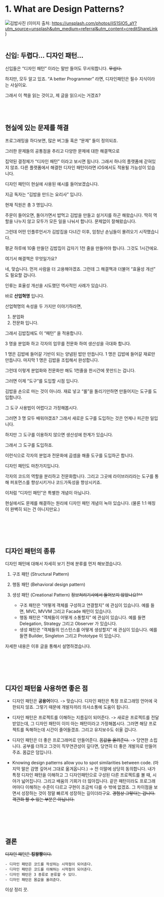 
# 1. What are Design Patterns?
![김밥사진](https://user-images.githubusercontent.com/65879950/129715772-6f94db32-308b-47bb-9569-daa5d87759f6.jpg)
(이미지 출처: https://unsplash.com/photos/iIS1SIO5_aY?utm_source=unsplash&utm_medium=referral&utm_content=creditShareLink)
<br/><br/>
## 신입: 두렵다… 디자인 패턴…


신입들은 “디자인 패턴” 이라는 말만 들어도 무서워합니다.
~~무섭다.~~

하지만, 모두 알고 있죠. “A better Programmer” 라면, 
디자인패턴은 필수 지식이라는 사실이요.

그래서 이 책을 읽는 것이고, 제 글을 읽으시는 거겠죠?
<br/><br/>
<br/><br/>
## 현실에 있는 문제를 해결


프로그래밍을 하다보면, 많은 버그들 혹은 “문제” 들이 정의되죠.

그러한 문제들의 공통점을 추리고 다양한 문제에 대한 해결책으로 

집약된 결정체가 “디자인 패턴” 이라고 보시면 됩니다. 그래서 하나의 플랫폼에 갇혀있지 않죠.
다른 플랫폼에서 해결한 디자인 패턴이라면 iOS에서도 적용될 가능성이 있습니다.

디자인 패턴이 현실에 사용된 예시를 들어보겠습니다.

지금 독자는 “김밥을 만드는 요리사” 입니다.

현재 직원은 총 3 명입니다.

주문이 들어오면, 돌아가면서 밥먹고 김밥을 만들고 설거지를 하곤 해왔습니다.
딱히 역할을 나누지 않고 모두가 모든 일을 나눠서 합니다. 문제없이 잘해왔습니다.

그런데 어떤 인플루언서가 김밥집을 다녀간 이후, 엄청난 손님들이 몰려오기 시작했습니다.

평균 하루에 10줄 만들던 김밥집이 갑자기 1천 줄을 만들어야 합니다. 그것도 1시간에요.

여기서 해결책은 무엇일가요? 

네, 맞습니다. 먼저 사람을 더 고용해야겠죠. 그런데 그 해결책과 더불어 “효율성 개선” 도 필요할 겁니다.

인류는 효율성 개선을 시도했던 역사적인 사례가 있습니다.

바로 **산업혁명** 입니다.

산업혁명의 속성을 두 가지만 이야기하라면,
1. 분업화
2. 전문화
입니다.

그래서 김밥집에도 이 “패턴” 을 적용합니다.

3 명을 분업화 하고 각자의 업무를 전문화 하여 생산성을 극대화 합니다.

1 명은 김밥에 들어갈 기반이 되는 양념된 밥만 만듭니다.
1 명은 깁밥에 들어갈 재료만 만듭니다.
마지막 1 명은 김밥을 조립해서 완성합니다.

그런데 이렇게 분업화와 전문화만 해도 1천줄을 한시간에 못만드는 겁니다.

그러면 이제 “도구”를 도입할 시점 입니다.

김밥을 손으로 마는 것이 아니라. 재료 넣고 “롤”을 돌리기만하면 만들어지는 도구를 도입합니다.

그 도구 사용법이 어렵다고 가정해봅시다.

그러면 3 명 모두 배워야겠죠? 그래서 새로운 도구를 도입하는 것은 언제나 피곤한 일입니다.

하지만 그 도구를 이용하지 않으면 생산성에 한계가 있습니다.

그래서 그 도구를 도입하죠.

이런식으로 각자의 분업과 전문화에 곱셈을 해줄 도구를 도입하곤 합니다.

디자인 패턴도 마찬가지입니다.

각자의 코드의 역할을 분리하고 전문화합니다. 그리고 그곳에 라이브러리라는 도구를 통해 퍼포먼스를 향상시키거나 코드가독성을 향상시키죠.

이처럼 “디자인 패턴”은 특별한 개념이 아닙니다.

현실에서도 문제를 해결하는 원리에 디자인 패턴 개념이 녹아 있습니다.
(물론 1:1 매칭이 완벽히 되는 건 아니지만요.)

<br/><br/>
<br/><br/>
## 디자인 패턴의 종류

디자인 패턴에 대해서 자세히 보기 전에 분류를 먼저 해보겠습니다.

1. 구조 패턴 (Structural Pattern)
2. 행동 패턴 (Behavioral design pattern)
3. 생성 패턴 (Creational Pattern)
~~정보처리기사에서 들어보지 않았나요?^^~~

	- 구조 패턴은 “어떻게 객체를 구성하고 연결할지” 에 관심이 있습니다. 예를 들면, MVC, MVVM 그리고 Facade 패턴이 있습니다.
	- 행동 패턴은 “객체들이 어떻게 소통할지” 에 관심이 있습니다. 예를 들면 Delegation, Strategy 그리고 Observer 가 있습니다.
	- 생성 패턴은 “객체들의 인스턴스를 어떻게 생성할지” 에 관심이 있습니다. 예를 들면 Builder, Singleton 그리고 Prototype 이 있습니다.

자세한 내용은 이후 글을 통해서 설명하겠습니다.

<br/><br/>
<br/><br/>
## 디자인 패턴을 사용하면 좋은 점

- 디자인 패턴은 **공용어**이다.
-> 맞습니다. 디자인 패턴은 특정 프로그래밍 언어에 국한되지 않죠. 그렇기 때문에 개발자끼리 의사소통에 도움이 됩니다.

- 디자인 패턴은 프로젝트를 이해하는 지름길이 되어준다.
-> 새로운 프로젝트를 전달받았는데, 그 디자인 패턴이 이미 아는 패턴이라고 가정해봅시다. 그러면 해당 프로젝트를 독해하는데 시간이 줄어들겠죠. 그리고 유지보수도 쉬울 겁니다.

- 디자인 패턴은 더 좋은 프로그래머로 만들어준다.
~~몸값을 올려준다.~~
-> 당연한 소립니다. 공부를 더하고 그것이 직무연관성이 깊다면, 당연히 더 좋은 개발자로 만들어주죠. 몸값은 덤입니다.

- Knowing design patterns allow you to spot similarities between code.
(마지막 말은 감명 깊어서 그대로 옮겨옵니다.)
-> 전 이말에 상당히 동의합니다. 내가 특정 디자인 패턴을 이해하고 그 디자인패턴으로 구성된 다른 프로젝트를 볼 때, 시야가 넓어집니다. 그리고 배움의 기회가 더 많아집니다.
같은 패턴이라도 프로그래머마다 이해하는 수준이 다르고 구현이 조금씩 다를 수 밖에 없겠죠.
그 차이점을 보면서 성장하는 것이 정말 빠르게 성장하는 길이더라구요.
~~경험상 그렇다는 겁니다. 객관화 할 수 있는 부분은 아닙니다.~~

<br/><br/>
<br/><br/>
## 결론

~~디자인 패턴은 **킹왕짱**이다.~~

	- 디자인 패턴은 코드를 작성하는 시작점이 되어준다.
	- 디자인 패턴은 코드를 이해하는 시작점이 되어준다.
	- 디자인 패턴은 3 종류로 분류할 수 있다.
	- 디자인 패턴은 몸값을 올려준다.

이상 정리 끗.
